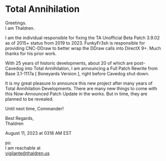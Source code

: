 # Total Annihilation

Greetings.\
I am Thaldren. 

I am the individual responsible for fixing the TA Unofficial Beta Patch 3.9.02 as of 2015+ status from 2019 to 2023. FunkyFr3sh is responsible for providing CNC-DDraw to better wrap the DDraw calls into DirectX 9+. Much thanks for his prior work.

With 25 years of historic developments, about 20 of which are post-Cavedog into Total Annihilation, I am announcing a Full Patch Rewrite from Base 3.1-1117a [ Boneyards Version ], right before Cavedog shut down.

It is my great pleasure to announce this new project after many years of Total Annihilation Developments. There are many new things to come with this Now-Announced Patch Update in the works. But in time, they are planned to be revealed.

Until next time, Commander!


Best Regards,\
Thaldren

August 11, 2023 at 0318 AM EST



ps:\
I am reachable at \
vigilante@thaldren.us
